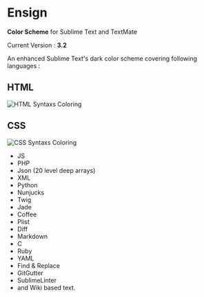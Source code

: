 # Ensign

**Color Scheme** for Sublime Text and TextMate 

Current Version : **3.2**

An enhanced Sublime Text's dark color scheme covering following languages :

## HTML

![HTML Syntaxs Coloring](http://www.kelasabil.com/kaf/img/screenshots/ensign-html.png "HTML Syntaxs Coloring")

## CSS

![CSS Syntaxs Coloring](http://www.kelasabil.com/kaf/img/screenshots/ensign-css.png "CSS Syntaxs Coloring")

+ JS
+ PHP
+ Json (20 level deep arrays)
+ XML
+ Python
+ Nunjucks
+ Twig
+ Jade
+ Coffee
+ Plist
+ Diff
+ Markdown
+ C
+ Ruby
+ YAML
+ Find &amp; Replace
+ GitGutter
+ SublimeLinter
+ and Wiki based text.


